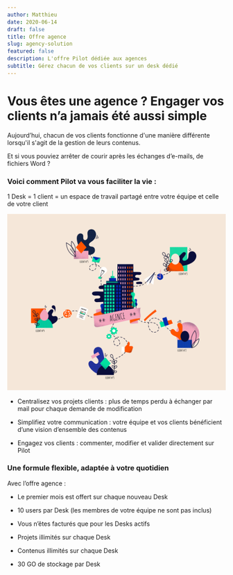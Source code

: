 ```yaml
---
author: Matthieu
date: 2020-06-14
draft: false
title: Offre agence
slug: agency-solution
featured: false
description: L'offre Pilot dédiée aux agences 
subtitle: Gérez chacun de vos clients sur un desk dédié 
---
```


# Vous êtes une agence ? Engager vos clients n’a jamais été aussi simple

Aujourd’hui, chacun de vos clients fonctionne d'une manière différente lorsqu'il s'agit de la gestion de leurs contenus. 

Et si vous pouviez arrêter de courir après les échanges d’e-mails, de fichiers Word ? 

### Voici comment Pilot va vous faciliter la vie :

1 Desk = 1 client = un espace de travail partagé entre votre équipe et celle de votre client

![illu_Plan de travail 1.jpg](illustration.png "illu_Plan de travail 1.jpg")

* Centralisez vos projets clients : plus de temps perdu à échanger par mail pour chaque demande de modification 


* Simplifiez votre communication : votre équipe et vos clients bénéficient d’une vision d’ensemble des contenus 


* Engagez vos clients : commenter, modifier et valider directement sur Pilot

### Une formule flexible, adaptée à votre quotidien

Avec l’offre agence :

- Le premier mois est offert sur chaque nouveau Desk

- 10 users par Desk (les membres de votre équipe ne sont pas inclus)

- Vous n’êtes facturés que pour les Desks actifs 

- Projets illimités sur chaque Desk 

- Contenus illimités sur chaque Desk 

- 30 GO de stockage par Desk 
